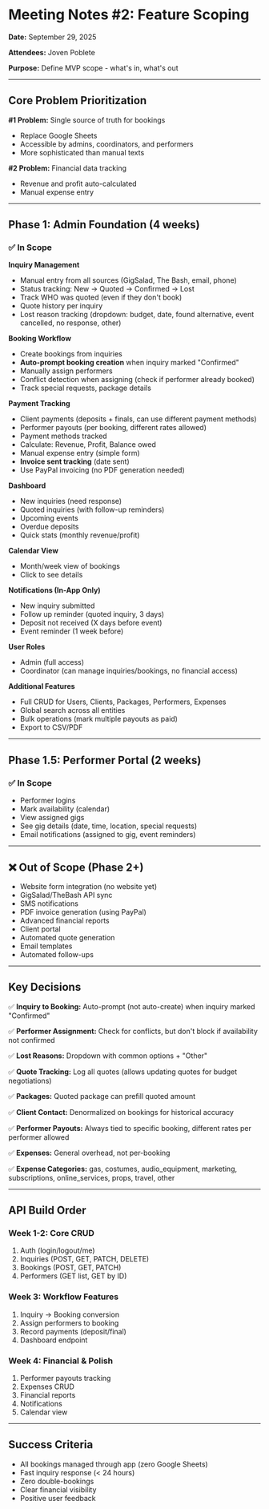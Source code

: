# Meeting Notes #2: Feature Scoping

**Date:** September 29, 2025

**Attendees:** Joven Poblete

**Purpose:** Define MVP scope - what's in, what's out

---

## Core Problem Prioritization

**#1 Problem:** Single source of truth for bookings

- Replace Google Sheets
- Accessible by admins, coordinators, and performers
- More sophisticated than manual texts

**#2 Problem:** Financial data tracking

- Revenue and profit auto-calculated
- Manual expense entry

---

## Phase 1: Admin Foundation (4 weeks)

### ✅ In Scope

**Inquiry Management**

- Manual entry from all sources (GigSalad, The Bash, email, phone)
- Status tracking: New → Quoted → Confirmed → Lost
- Track WHO was quoted (even if they don't book)
- Quote history per inquiry
- Lost reason tracking (dropdown: budget, date, found alternative, event cancelled, no response, other)

**Booking Workflow**

- Create bookings from inquiries
- **Auto-prompt booking creation** when inquiry marked "Confirmed"
- Manually assign performers
- Conflict detection when assigning (check if performer already booked)
- Track special requests, package details

**Payment Tracking**

- Client payments (deposits + finals, can use different payment methods)
- Performer payouts (per booking, different rates allowed)
- Payment methods tracked
- Calculate: Revenue, Profit, Balance owed
- Manual expense entry (simple form)
- **Invoice sent tracking** (date sent)
- Use PayPal invoicing (no PDF generation needed)

**Dashboard**

- New inquiries (need response)
- Quoted inquiries (with follow-up reminders)
- Upcoming events
- Overdue deposits
- Quick stats (monthly revenue/profit)

**Calendar View**

- Month/week view of bookings
- Click to see details

**Notifications (In-App Only)**

- New inquiry submitted
- Follow up reminder (quoted inquiry, 3 days)
- Deposit not received (X days before event)
- Event reminder (1 week before)

**User Roles**

- Admin (full access)
- Coordinator (can manage inquiries/bookings, no financial access)

**Additional Features**

- Full CRUD for Users, Clients, Packages, Performers, Expenses
- Global search across all entities
- Bulk operations (mark multiple payouts as paid)
- Export to CSV/PDF

---

## Phase 1.5: Performer Portal (2 weeks)

### ✅ In Scope

- Performer logins
- Mark availability (calendar)
- View assigned gigs
- See gig details (date, time, location, special requests)
- Email notifications (assigned to gig, event reminders)

---

## ❌ Out of Scope (Phase 2+)

- Website form integration (no website yet)
- GigSalad/TheBash API sync
- SMS notifications
- PDF invoice generation (using PayPal)
- Advanced financial reports
- Client portal
- Automated quote generation
- Email templates
- Automated follow-ups

---

## Key Decisions

✅ **Inquiry to Booking:** Auto-prompt (not auto-create) when inquiry marked "Confirmed"

✅ **Performer Assignment:** Check for conflicts, but don't block if availability not confirmed

✅ **Lost Reasons:** Dropdown with common options + "Other"

✅ **Quote Tracking:** Log all quotes (allows updating quotes for budget negotiations)

✅ **Packages:** Quoted package can prefill quoted amount

✅ **Client Contact:** Denormalized on bookings for historical accuracy

✅ **Performer Payouts:** Always tied to specific booking, different rates per performer allowed

✅ **Expenses:** General overhead, not per-booking

✅ **Expense Categories:** gas, costumes, audio_equipment, marketing, subscriptions, online_services, props, travel, other

---

## API Build Order

### Week 1-2: Core CRUD

1. Auth (login/logout/me)
2. Inquiries (POST, GET, PATCH, DELETE)
3. Bookings (POST, GET, PATCH)
4. Performers (GET list, GET by ID)

### Week 3: Workflow Features

1. Inquiry → Booking conversion
2. Assign performers to booking
3. Record payments (deposit/final)
4. Dashboard endpoint

### Week 4: Financial & Polish

1. Performer payouts tracking
2. Expenses CRUD
3. Financial reports
4. Notifications
5. Calendar view

---

## Success Criteria

- All bookings managed through app (zero Google Sheets)
- Fast inquiry response (< 24 hours)
- Zero double-bookings
- Clear financial visibility
- Positive user feedback